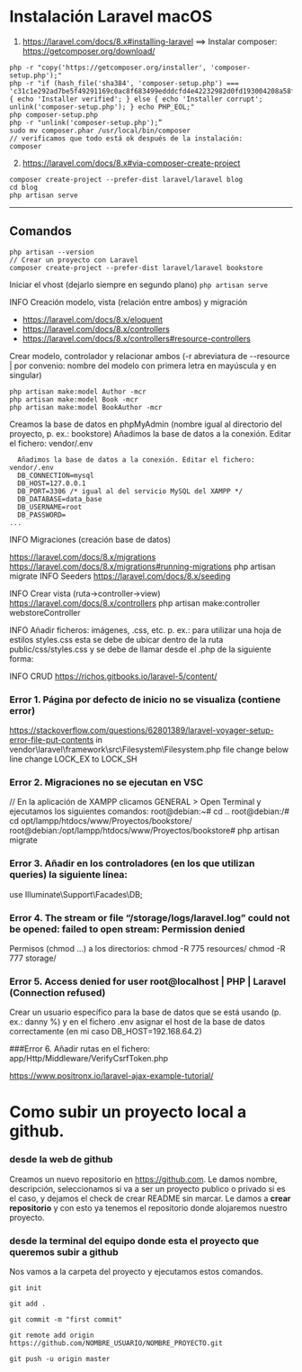 # Instalación Laravel macOS
1. https://laravel.com/docs/8.x#installing-laravel ==> Instalar composer: https://getcomposer.org/download/
  ```
  php -r "copy('https://getcomposer.org/installer', 'composer-setup.php');"
  php -r "if (hash_file('sha384', 'composer-setup.php') === 'c31c1e292ad7be5f49291169c0ac8f683499edddcfd4e42232982d0fd193004208a58ff6f353fde0012d35fdd72bc394') { echo 'Installer verified'; } else { echo 'Installer corrupt'; unlink('composer-setup.php'); } echo PHP_EOL;"
  php composer-setup.php
  php -r "unlink('composer-setup.php');”
  sudo mv composer.phar /usr/local/bin/composer
  // verificamos que todo está ok después de la instalación:
  composer
  ```

2. https://laravel.com/docs/8.x#via-composer-create-project
  ```
  composer create-project --prefer-dist laravel/laravel blog
  cd blog
  php artisan serve
  ```
- - - -
## Comandos

```
php artisan --version
// Crear un proyecto con Laravel
composer create-project --prefer-dist laravel/laravel bookstore

```


Iniciar el vhost (dejarlo siempre en segundo plano)
```php artisan serve```

INFO Creación modelo, vista (relación entre ambos) y migración
- https://laravel.com/docs/8.x/eloquent
- https://laravel.com/docs/8.x/controllers
- https://laravel.com/docs/8.x/controllers#resource-controllers

Crear modelo, controlador y relacionar ambos (-r abreviatura de --resource | por convenio: nombre del modelo con primera letra en mayúscula y en singular)
``` 
php artisan make:model Author -mcr
php artisan make:model Book -mcr
php artisan make:model BookAuthor -mcr
```

Creamos la base de datos en phpMyAdmin (nombre igual al directorio del proyecto, p. ex.: bookstore)
Añadimos la base de datos a la conexión. Editar el fichero: vendor/.env
```
  Añadimos la base de datos a la conexión. Editar el fichero: vendor/.env
  DB_CONNECTION=mysql
  DB_HOST=127.0.0.1
  DB_PORT=3306 /* igual al del servicio MySQL del XAMPP */
  DB_DATABASE=data_base
  DB_USERNAME=root
  DB_PASSWORD=
...
```
INFO Migraciones (creación base de datos)

https://laravel.com/docs/8.x/migrations
https://laravel.com/docs/8.x/migrations#running-migrations
php artisan migrate
INFO Seeders
https://laravel.com/docs/8.x/seeding

INFO Crear vista (ruta->controller->view)
https://laravel.com/docs/8.x/controllers
php artisan make:controller webstoreController

INFO Añadir ficheros: imágenes, .css, etc.
p. ex.: para utilizar una hoja de estilos styles.css esta se debe de ubicar dentro de la ruta public/css/styles.css y se debe de llamar desde el .php de la siguiente forma:
<link rel="stylesheet" type="text/css" href="{{asset('css/styles.css')}}">

INFO CRUD
https://richos.gitbooks.io/laravel-5/content/

### Error 1. Página por defecto de inicio no se visualiza (contiene error)
https://stackoverflow.com/questions/62801389/laravel-voyager-setup-error-file-put-contents
in vendor\laravel\framework\src\Filesystem\Filesystem.php file change below line change LOCK_EX to LOCK_SH

### Error 2. Migraciones no se ejecutan en VSC
// En la aplicación de XAMPP clicamos GENERAL > Open Terminal y ejecutamos los siguientes comandos:
root@debian:~# cd ..
root@debian:/# cd opt/lampp/htdocs/www/Proyectos/bookstore/
root@debian:/opt/lampp/htdocs/www/Proyectos/bookstore# php artisan migrate

### Error 3. Añadir en los controladores (en los que utilizan queries) la siguiente línea:
use Illuminate\Support\Facades\DB;

### Error 4. The stream or file “/storage/logs/laravel.log” could not be opened: failed to open stream: Permission denied
Permisos (chmod ...) a los directorios:
chmod -R 775 resources/
chmod -R 777 storage/

### Error 5. Access denied for user root@localhost | PHP | Laravel (Connection refused)
Crear un usuario específico para la base de datos que se está usando (p. ex.: danny %) y en el fichero .env asignar el host de la base de datos correctamente (en mi caso DB_HOST=192.168.64.2)

###Error 6. Añadir rutas en el fichero: app/Http/Middleware/VerifyCsrfToken.php 

https://www.positronx.io/laravel-ajax-example-tutorial/

# Como subir un proyecto local a github.
### desde la web de github
Creamos un nuevo repositorio en <https://github.com>. Le damos nombre, descripción, seleccionamos si va a ser un proyecto publico o privado si es el caso, y dejamos el check de crear README sin marcar.
Le damos a __crear repositorio__ y con esto ya tenemos el repositorio donde alojaremos nuestro proyecto.
### desde la terminal del equipo donde esta el proyecto que queremos subir a github
Nos vamos a la carpeta del proyecto y ejecutamos estos comandos.
```
git init

git add .

git commit -m "first commit"

git remote add origin https://github.com/NOMBRE_USUARIO/NOMBRE_PROYECTO.git

git push -u origin master

```
